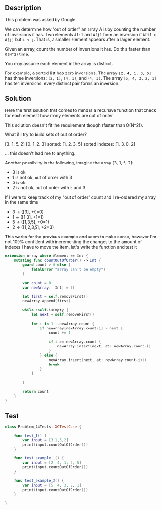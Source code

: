 ## Description

This problem was asked by Google.

We can determine how "out of order" an array A is by counting the number of inversions it has. Two elements `A[i]` and `A[j]` form an inversion if `A[i] > A[j]` but `i < j`. That is, a smaller element appears after a larger element.

Given an array, count the number of inversions it has. Do this faster than `O(N^2)` time.

You may assume each element in the array is distinct.

For example, a sorted list has zero inversions. The array `[2, 4, 1, 3, 5]` has three inversions: `(2, 1)`, `(4, 1)`, and `(4, 3)`. The array `[5, 4, 3, 2, 1]` has ten inversions: every distinct pair forms an inversion.

## Solution

Here the first solution that comes to mind is a recursive function that check for each element how many elements are out of order
 
This solution doesn't fit the requirement though (faster than O(N^2)).

What if I try to build sets of out of order?

[3, 1, 5, 2]
[0, 1, 2, 3]
sorted: [1, 2, 3, 5]
sorted indexes: [1, 3, 0, 2]

... this doesn't lead me to anything.

Another possibility is the following, imagine the array [3, 1, 5, 2]:

- 3 is ok
- 1 is not ok, out of order with 3
- 5 is ok
- 2 is not ok, out of order with 5 and 3

If I were to keep track of my "out of order" count and I re-ordered my array in the same time

- 3 -> ([3], +0=0)
- 1 -> ([1,3], +1=1)
- 5 -> ([1,3,5], +0=1)
- 2 -> ([1,2,3,5], +2=3)

This works for the previous example and seem to make sense, however I'm not 100% confident with incrementing the changes to the amount of indexes I have to move the item, let's write the function and test it

```swift
extension Array where Element == Int {
    mutating func countOutOfOrder() -> Int {
        guard count > 0 else {
            fatalError("array can't be empty")
        }
        
        var count = 0
        var newArray: [Int] = []
        
        let first = self.removeFirst()
        newArray.append(first)
        
        while !self.isEmpty {
            let next = self.removeFirst()
            
            for i in 1...newArray.count {
                if newArray[newArray.count-i] > next {
                    count += 1
                    
                    if i >= newArray.count {
                        newArray.insert(next, at: newArray.count-i)
                    }
                } else {
                    newArray.insert(next, at: newArray.count-i+1)
                    break
                }
            }
            
        }
        
        return count
    }
}
```

## Test

```swift
class Problem_44Tests: XCTestCase {

    func test_1() {
        var input = [3,1,5,2]
        print(input.countOutOfOrder())
    }

    func test_example_1() {
        var input = [2, 4, 1, 3, 5]
        print(input.countOutOfOrder())
    }
    
    func test_example_2() {
        var input = [5, 4, 3, 2, 1]
        print(input.countOutOfOrder())
    }

}
```
